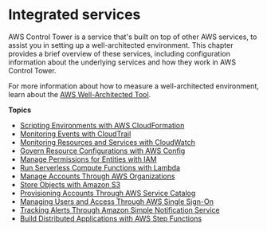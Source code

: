 # Integrated services<a name="integrated-services"></a>

AWS Control Tower is a service that's built on top of other AWS services, to assist you in setting up a well\-architected environment\. This chapter provides a brief overview of these services, including configuration information about the underlying services and how they work in AWS Control Tower\.

For more information about how to measure a well\-architected environment, learn about the [AWS Well\-Architected Tool](https://docs.aws.amazon.com/wellarchitected/latest/userguide/intro.html)\.

**Topics**
+ [Scripting Environments with AWS CloudFormation](cloudformation.md)
+ [Monitoring Events with CloudTrail](cloudtrail.md)
+ [Monitoring Resources and Services with CloudWatch](cloudwatch.md)
+ [Govern Resource Configurations with AWS Config](config.md)
+ [Manage Permissions for Entities with IAM](iam.md)
+ [Run Serverless Compute Functions with Lambda](lambda.md)
+ [Manage Accounts Through AWS Organizations](organizations.md)
+ [Store Objects with Amazon S3](s3.md)
+ [Provisioning Accounts Through AWS Service Catalog](service-catalog.md)
+ [Managing Users and Access Through AWS Single Sign\-On](sso.md)
+ [Tracking Alerts Through Amazon Simple Notification Service](sns.md)
+ [Build Distributed Applications with AWS Step Functions](step-functions.md)